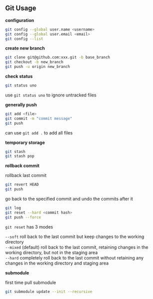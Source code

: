 ## Git Usage

**configuration**

```bash
git config --global user.name <username>
git config --global user.email <email>
git config --list
```

**create new branch**

```bash
git clone git@github.com:xxx.git -b base_branch
git checkout -b new_branch
git push -u origin new_branch
```

**check status**

```bash
git status uno
```

use `git status uno` to ignore untracked files

**generally push**

```bash
git add <file>
git commit -m "commit message"
git push
```

can use `git add .` to add all files

**temporary storage**

```bash
git stash
git stash pop
```

**rollback commit**

rollback last commit

```bash
git revert HEAD
git push
```

go back to the specified commit and undo the commits after it

```bash
git log
git reset --hard <commit hash>
git push --force
```

`git reset` has 3 modes

`--soft` roll back to the last commit but keep changes to the working directory  
`--mixed` (default) roll back to the last commit, retaining changes in the working directory, but not in the staging area  
`--hard` completely roll back to the last commit without retaining any changes in the working directory and staging area

**submodule**

first time pull submodule

```bash
git submodule update --init --recursive
```


